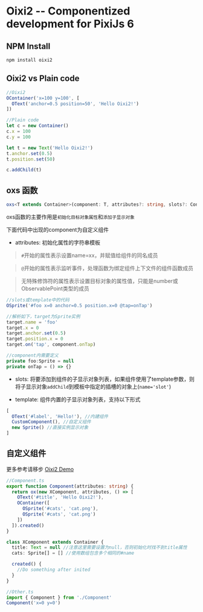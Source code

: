 # Oixi2 -- Componentized development for PixiJs 6

## NPM Install

```
npm install oixi2
```

## Oixi2 vs Plain code
``` ts
//Oixi2
OContainer('x=100 y=100', [
  OText('anchor=0.5 position=50', 'Hello Oixi2!')
])
```
``` ts
//Plain code
let c = new Container()
c.x = 100
c.y = 100

let t = new Text('Hello Oixi2!')
t.anchor.set(0.5)
t.position.set(50)

c.addChild(t)
```

## oxs 函数

``` ts
oxs<T extends Container>(component: T, attributes?: string, slots?: Container[], template?: () => Container[]): T
```

oxs函数的主要作用是`初始化目标对象属性`和`添加子显示对象`

下面代码中出现的component为自定义组件

- attributes: 初始化属性的字符串模板

> `#`开始的属性表示设置name=xx，并赋值给组件的同名成员

> `@`开始的属性表示监听事件，处理函数为绑定组件上下文件的组件函数成员

> 无特殊修饰符的属性表示设置目标对象的属性值，只能是number或ObservablePoint类型的成员

``` ts
//slots或template中的代码
OSprite('#foo x=0 anchor=0.5 position.x=0 @tap=onTap')
```
``` ts
//解析如下，target为Sprite实例
target.name = 'foo'
target.x = 0
target.anchor.set(0.5)
target.position.x = 0
target.on('tap', component.onTap)

//component内需要定义
private foo:Sprite = null
private onTap = () => {}
```

- slots: 将要添加到组件的子显示对象列表，如果组件使用了template参数，则将子显示对象`addChild`到模板中指定的插槽的对象上(`name='slot'`)

- template: 组件内置的子显示对象列表，支持以下形式

``` ts
[
  OText('#label', 'Hello!'), //内建组件
  CustomComponent(), //自定义组件
  new Sprite() //直接实例显示对象
]
```

## 自定义组件

更多参考请移步 [Oixi2 Demo](https://github.com/WLDragon/oixi2_demo)

``` ts
//Component.ts
export function Component(attributes: string) {
  return ox(new XComponent, attributes, () => [
    OText('#title', 'Hello Oixi2!'),
    OContainer([
      OSprite('#cats', 'cat.png'),
      OSprite('#cats', 'cat.png')
    ])
  ]).created()
}

class XComponent extends Container {
  title: Text = null //注意这里需要设置为null，否则初始化时找不到title属性
  cats: Sprite[] = [] //使用数组包含多个相同的#name

  created() {
    //Do something after inited
  }
}
```
``` ts
//Other.ts
import { Component } from './Component'
Component('x=0 y=0')
```
